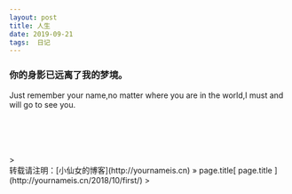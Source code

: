```yaml
---
layout: post  
title: 人生 
date: 2019-09-21  
tags:  日记
---
```

### 你的身影已远离了我的梦境。  
 
Just remember your name,no matter where you are in the world,I must and will go to see you.  





<br/> 
<br/> 
<br/> 
<br/> 
> <br/> 
转载请注明：[小仙女的博客](http://yournameis.cn) » page.title[ page.title ](http://yournameis.cn/2018/10/first/)  
> <br/>